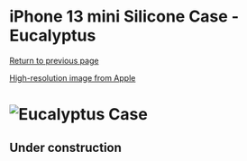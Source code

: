 # iPhone 13 mini Silicone Case - Eucalyptus

[Return to previous page](/iphone_13)

[High-resolution image from Apple](https://store.storeimages.cdn-apple.com/8756/as-images.apple.com/is//MN5Y3?wid=4500&hei=4500&fmt=png)

# ![Eucalyptus Case](/everyphone/MN5Y3.png)

## Under construction
